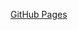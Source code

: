 [GitHub Pages](https://docs.google.com/presentation/d/13hRD2cb98s-SwgXyQFZPJY420UgQw6VG/edit?usp=sharing&ouid=105847373089279836228&rtpof=true&sd=true)
